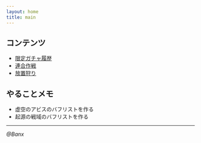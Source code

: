 ```yaml
---
layout: home
title: main
---
```



## コンテンツ
* [限定ガチャ履歴](doc/exclusive.md)
* [連合作戦](doc/jointoperation.md)
* [放置狩り](doc/unmannedhunting.md)

## やることメモ
* 虚空のアビスのバフリストを作る
* 起源の戦域のバフリストを作る

---
*@Banx*
